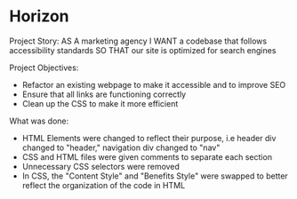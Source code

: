 # Horizon

Project Story:
AS A marketing agency
I WANT a codebase that follows accessibility standards
SO THAT our site is optimized for search engines

Project Objectives:
- Refactor an existing webpage to make it accessible and to improve SEO
- Ensure that all links are functioning correctly
- Clean up the CSS to make it more efficient

What was done:
- HTML Elements were changed to reflect their purpose, i.e header div changed to "header," navigation div changed to "nav"
- CSS and HTML files were given comments to separate each section
- Unnecessary CSS selectors were removed
- In CSS, the "Content Style" and "Benefits Style" were swapped to better reflect the organization of the code in HTML